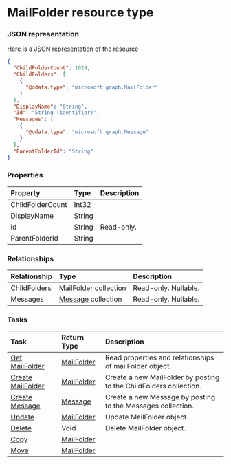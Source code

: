 # MailFolder resource type



### JSON representation

Here is a JSON representation of the resource

<!-- {
  "blockType": "resource",
  "optionalProperties": [
    "ChildFolders",
    "Messages"
  ],
  "@odata.type": "microsoft.graph.MailFolder"
}-->

```json
{
  "ChildFolderCount": 1024,
  "ChildFolders": [
    {
      "@odata.type": "microsoft.graph.MailFolder"
    }
  ],
  "DisplayName": "String",
  "Id": "String (identifier)",
  "Messages": [
    {
      "@odata.type": "microsoft.graph.Message"
    }
  ],
  "ParentFolderId": "String"
}

```
### Properties
| Property	   | Type	|Description|
|:---------------|:--------|:----------|
|ChildFolderCount|Int32||
|DisplayName|String||
|Id|String| Read-only.|
|ParentFolderId|String||

### Relationships
| Relationship | Type	|Description|
|:---------------|:--------|:----------|
|ChildFolders|[MailFolder](mailfolder.md) collection| Read-only. Nullable.|
|Messages|[Message](message.md) collection| Read-only. Nullable.|

### Tasks

| Task		   | Return Type	|Description|
|:---------------|:--------|:----------|
|[Get MailFolder](../api/mailfolder_get.md) | [MailFolder](mailfolder.md) |Read properties and relationships of mailFolder object.|
|[Create MailFolder](../api/mailfolder_post_childfolders.md) |[MailFolder](mailfolder.md)| Create a new MailFolder by posting to the ChildFolders collection.|
|[Create Message](../api/mailfolder_post_messages.md) |[Message](message.md)| Create a new Message by posting to the Messages collection.|
|[Update](../api/mailfolder_update.md) | [MailFolder](mailfolder.md)	|Update MailFolder object. |
|[Delete](../api/mailfolder_delete.md) | Void	|Delete MailFolder object. |
|[Copy](../api/mailfolder_copy.md)|[MailFolder](mailfolder.md)||
|[Move](../api/mailfolder_move.md)|[MailFolder](mailfolder.md)||

<!-- uuid: 325b8ccc-966a-4f0d-89cf-5dea74daa36b
2015-10-16 23:06:05 UTC -->
<!-- {
  "type": "#page.annotation",
  "description": "MailFolder resource",
  "keywords": "",
  "section": "documentation",
  "tocPath": ""
}-->